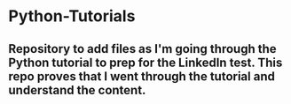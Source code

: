 # Python-Tutorials
## Repository to add files as I'm going through the Python tutorial to prep for the LinkedIn test. This repo proves that I went through the tutorial and understand the content.
